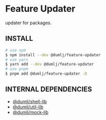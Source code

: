 <!-- This file is dynamically generated. please edit in __readme__ -->

# Feature Updater

updater for packages.

## INSTALL

```bash
# use npm
$ npm install --dev @dumlj/feature-updater
# use yarn
$ yarn add --dev @dumlj/feature-updater
# use pnpm
$ pnpm add @dumlj/feature-updater -D
```

## INTERNAL DEPENDENCIES

- [@dumlj/shell-lib](https://github.com/dumlj/dumlj-build/tree/main/@lib/shell-lib)
- [@dumlj/util-lib](https://github.com/dumlj/dumlj-build/tree/main/@lib/util-lib)
- [@dumlj/mock-lib](https://github.com/dumlj/dumlj-build/tree/main/@lib/mock-lib)
